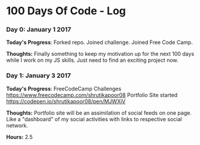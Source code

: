 # 100 Days Of Code - Log

### Day 0: January 1 2017

**Today's Progress**: Forked repo. Joined challenge. Joined Free Code Camp. 

**Thoughts:** Finally something to keep my motivation up for the next 100 days while I work on my JS skills. Just need to find an exciting project now.

### Day 1: January 3 2017

**Today's Progress**: FreeCodeCamp Challenges https://www.freecodecamp.com/shrutikapoor08
Portfolio Site started https://codepen.io/shrutikapoor08/pen/MJWXjV 

**Thoughts:** Portfolio site will be an assimilation of social feeds on one page. Like a "dashboard" of my social activities with links to respective social network. 

**Hours:** 2.5

